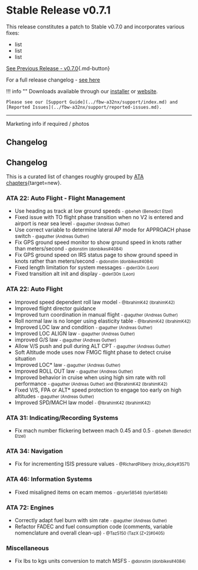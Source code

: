 # Stable Release v0.7.1

This release constitutes a patch to Stable v0.7.0 and incorporates various fixes:

- list
- list
- list

[See Previous Release - v0.7.0](v070.md){.md-button}

For a full release changelog - [see here](#changelog)

!!! info ""
    Downloads available through our [installer](../fbw-a32nx/installation.md) or [website](https://flybywiresim.com/a32nx/#download).

    Please see our [Support Guide](../fbw-a32nx/support/index.md) and [Reported Issues](../fbw-a32nx/support/reported-issues.md).

---

Marketing info if required / photos

## Changelog

<style>

.md-typeset ol li, .md-typeset ul li {
    margin-bottom: .05em;
    margin-left: 1.25em;
}

.author {
  font-size: 0.8em
}

.feature {
  color: #00C2CC
}

</style>

## Changelog

This is a curated list of changes roughly grouped by [ATA chapters](https://en.wikipedia.org/wiki/ATA_100){target=new}.

<!--<span class="feature">&starf;</span> represent new features and functions.<br/>-->
<!--Other lines represent improvements, bug fixes or other changes.-->

<!--### ATA 21: Air Conditioning / Pressurization / Ventilation-->
<!--- <span class="feature">&starf;</span> First implementation of automatic pressurization system <span class="author"> <span class="author"> - @MJuhe (Miquel)</span>--></span>

### ATA 22: Auto Flight - Flight Management

- Use heading as track at low ground speeds <span class="author"> - @beheh (Benedict Etzel)</span>
- Fixed issue with TO flight phase transition when no V2 is entered and airport is near sea level <span class="author"> - @aguther (Andreas Guther)</span>
- Use correct variable to determine lateral AP mode for APPROACH phase switch <span class="author"> - @aguther (Andreas Guther)</span>
- Fix GPS ground speed monitor to show ground speed in knots rather than meters/second <span class="author"> - @donstim (donbikes#4084)</span>
- Fix GPS ground speed on IRS status page to show ground speed in knots rather than meters/second <span class="author"> - @donstim (donbikes#4084)</span>
- Fixed length limitation for system messages <span class="author"> - @derl30n (Leon)</span>
- Fixed transition alt init and display <span class="author"> - @derl30n (Leon)</span>

### ATA 22: Auto Flight

- Improved speed dependent roll law model <span class="author"> - @IbrahimK42 (IbrahimK42)</span>
- Improved flight director guidance
- Improved turn coordination in manual flight <span class="author"> - @aguther (Andreas Guther)</span>
- Roll normal law is no longer using elasticity table <span class="author"> - @IbrahimK42 (IbrahimK42)</span>
- Improved LOC law and condition <span class="author"> - @aguther (Andreas Guther)</span>
- Improved LOC ALIGN law <span class="author"> - @aguther (Andreas Guther)</span>
- improved G/S law <span class="author"> - @aguther (Andreas Guther)</span>
- Allow V/S push and pull during ALT CPT <span class="author"> - @aguther (Andreas Guther)</span>
- Soft Altitude mode uses now FMGC flight phase to detect cruise situation
- Improved LOC* law <span class="author"> - @aguther (Andreas Guther)</span>
- Improved ROLL OUT law <span class="author"> - @aguther (Andreas Guther)</span>
- Improved behavior in cruise when using high sim rate with roll performance <span class="author"> - @aguther (Andreas Guther) and @IbrahimK42 (IbrahimK42)</span>
- Fixed V/S, FPA or ALT* speed protection to engage too early on high altitudes <span class="author"> - @aguther (Andreas Guther)</span>
- Improved SPD/MACH law model <span class="author"> - @IbrahimK42 (IbrahimK42)</span>

<!--### ATA 23: Communications-->
<!--### ATA 24: Electrical-->
<!--### Equipment-->
<!--### Fire Protection-->
<!--### Flight Controls-->
<!--### Fuel-->
<!--### ATA 29: Hydraulic-->
<!--### Ice and Rain Protection-->

### ATA 31: Indicating/Recording Systems

- Fix mach number flickering between mach 0.45 and 0.5 <span class="author"> - @beheh (Benedict Etzel)</span>

<!--### ATA 32: Landing Gear-->
<!--### ATA 33: Lights-->

### ATA 34: Navigation

- Fix for incrementing ISIS pressure values <span class="author"> - @RichardPilbery (tricky_dicky#3571)</span>

<!--### ATA 34: Surveillance-->
<!--### Oxygen-->
<!--### Pneumatic-->
<!--### Water / Waste-->
<!--### Maintenance System-->

### ATA 46: Information Systems

- Fixed misaligned items on ecam memos <span class="author"> - @tyler58546 (tyler58546)</span>

<!--### APU-->
<!--### Doors-->
<!--### Cockpit Windows-->

### ATA 72: Engines

- Correctly adapt fuel burn with sim rate <span class="author"> - @aguther (Andreas Guther)</span>
- Refactor FADEC and fuel consumption code (comments, variable nomenclature and overall clean-up) <span class="author"> - @Taz5150 (TazX [Z+2]#0405)</span>

<!--### 3D Model / Sound / Textures / Animations-->

### Miscellaneous

- Fix lbs to kgs units conversion to match MSFS <span class="author"> - @donstim (donbikes#4084)</span>
